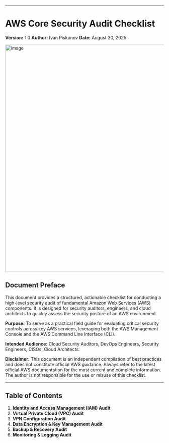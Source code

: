 

---

# AWS Core Security Audit Checklist
**Version:** 1.0
**Author:** Ivan Piskunov
**Date:** August 30, 2025


<img width="960" height="720" alt="image" src="https://github.com/user-attachments/assets/40cabf2d-318f-46fb-8867-730c9e0c8b69" />

## Document Preface

This document provides a structured, actionable checklist for conducting a high-level security audit of fundamental Amazon Web Services (AWS) components. It is designed for security auditors, engineers, and cloud architects to quickly assess the security posture of an AWS environment.

**Purpose:** To serve as a practical field guide for evaluating critical security controls across key AWS services, leveraging both the AWS Management Console and the AWS Command Line Interface (CLI).

**Intended Audience:** Cloud Security Auditors, DevOps Engineers, Security Engineers, CISOs, Cloud Architects.

**Disclaimer:** This document is an independent compilation of best practices and does not constitute official AWS guidance. Always refer to the latest official AWS documentation for the most current and complete information. The author is not responsible for the use or misuse of this checklist.

---

## Table of Contents

1.  **Identity and Access Management (IAM) Audit**
2.  **Virtual Private Cloud (VPC) Audit**
3.  **VPN Configuration Audit**
4.  **Data Encryption & Key Management Audit**
5.  **Backup & Recovery Audit**
6.  **Monitoring & Logging Audit**
